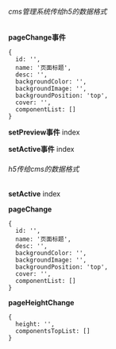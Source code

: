 ###### cms管理系统传给h5的数据格式

**pageChange事件**

```
{
  id: '',
  name: '页面标题',
  desc: '',
  backgroundColor: '',
  backgroundImage: '',
  backgroundPosition: 'top',
  cover: '',
  componentList: []
}
```

**setPreview事件**
index

**setActive事件**
index

###### h5传给cms的数据格式

**setActive**
index

**pageChange**

```
{
  id: '',
  name: '页面标题',
  desc: '',
  backgroundColor: '',
  backgroundImage: '',
  backgroundPosition: 'top',
  cover: '',
  componentList: []
}
```

**pageHeightChange**
```
{
  height: '',
  componentsTopList: []
}
```
